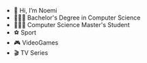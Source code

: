 - 👋 Hi, I’m Noemi
- 👩🏻‍🎓 Bachelor's Degree in Computer Science
- 👩🏻‍💻 Computer Science Master's Student
- ⚽️ Sport
- 🎮 VideoGames
- 🎬 TV Series 

<!---
Em5597/Em5597 is a ✨ special ✨ repository because its `README.md` (this file) appears on your GitHub profile.
You can click the Preview link to take a look at your changes.
--->
